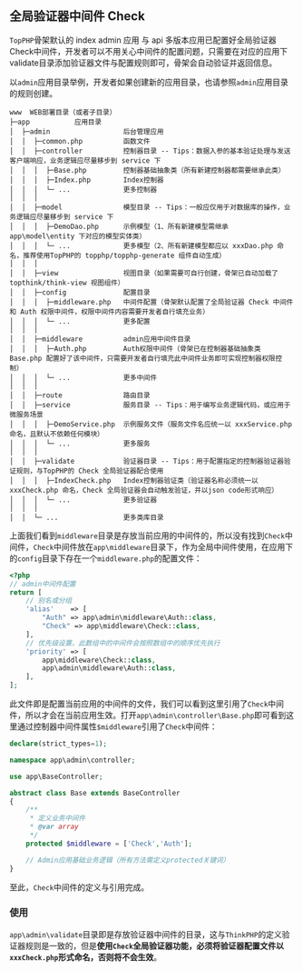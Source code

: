 ## 全局验证器中间件 Check

`TopPHP`骨架默认的 index admin 应用 与 api 多版本应用已配置好全局验证器Check中间件，开发者可以不用关心中间件的配置问题，只需要在对应的应用下validate目录添加验证器文件与配置规则即可，骨架会自动验证并返回信息。

以`admin`应用目录举例，开发者如果创建新的应用目录，也请参照`admin`应用目录的规则创建。

```
www  WEB部署目录（或者子目录）
├─app           应用目录
│  ├─admin                  后台管理应用
│  │  ├─common.php          函数文件
│  │  ├─controller          控制器目录 -- Tips：数据入参的基本验证处理与发送客户端响应，业务逻辑应尽量移步到 service 下
│  │  │  ├─Base.php         控制器基础抽象类（所有新建控制器都需要继承此类）
│  │  │  ├─Index.php        Index控制器
│  │  │  └─ ...             更多控制器
│  │  │
│  │  ├─model               模型目录 -- Tips：一般应仅用于对数据库的操作，业务逻辑应尽量移步到 service 下
│  │  │  ├─DemoDao.php      示例模型（1、所有新建模型需继承 app\model\entity 下对应的模型实体类）
│  │  │  └─ ...             更多模型（2、所有新建模型都应以 xxxDao.php 命名，推荐使用TopPHP的 topphp/topphp-generate 组件自动生成）
│  │  │
│  │  ├─view                视图目录（如果需要可自行创建，骨架已自动加载了 topthink/think-view 视图组件）
│  │  ├─config              配置目录
│  │  │  ├─middleware.php   中间件配置（骨架默认配置了全局验证器 Check 中间件和 Auth 权限中间件，权限中间件内容需要开发者自行填充业务）
│  │  │  └─ ...             更多配置
│  │  │
│  │  ├─middleware          admin应用中间件目录
│  │  │  ├─Auth.php         Auth权限中间件（骨架已在控制器基础抽象类 Base.php 配置好了该中间件，只需要开发者自行填充此中间件业务即可实现控制器权限控制）
│  │  │  └─ ...             更多中间件
│  │  │
│  │  ├─route               路由目录
│  │  ├─service             服务目录 -- Tips：用于编写业务逻辑代码，或应用于微服务场景
│  │  │  ├─DemoService.php  示例服务文件（服务文件名应统一以 xxxService.php 命名，且默认不依赖任何模块）
│  │  │  └─ ...             更多服务
│  │  │
│  │  ├─validate            验证器目录 -- Tips：用于配置指定的控制器验证器验证规则，与TopPHP的 Check 全局验证器配合使用
│  │  │  ├─IndexCheck.php   Index控制器验证类（验证器名称必须统一以 xxxCheck.php 命名，Check 全局验证器会自动触发验证，并以json code形式响应）
│  │  │  └─ ...             更多验证器
│  │  │
│  │  └─ ...                更多类库目录
```

上面我们看到`middleware`目录是存放当前应用的中间件的，所以没有找到`Check`中间件，`Check`中间件放在`app\middleware`目录下，作为全局中间件使用，在应用下的`config`目录下存在一个`middleware.php`的配置文件：

```php
<?php
// admin中间件配置
return [
    // 别名或分组
    'alias'    => [
        "Auth" => app\admin\middleware\Auth::class,
        "Check" => app\middleware\Check::class,
    ],
    // 优先级设置，此数组中的中间件会按照数组中的顺序优先执行
    'priority' => [
        app\middleware\Check::class,
        app\admin\middleware\Auth::class,
    ],
];
```

此文件即是配置当前应用的中间件的文件，我们可以看到这里引用了`Check`中间件，所以才会在当前应用生效。打开`app\admin\controller\Base.php`即可看到这里通过控制器中间件属性`$middleware`引用了`Check`中间件：

```php
declare(strict_types=1);

namespace app\admin\controller;

use app\BaseController;

abstract class Base extends BaseController
{
    /**
     * 定义业务中间件
     * @var array
     */
    protected $middleware = ['Check','Auth'];

    // Admin应用基础业务逻辑（所有方法需定义protected关键词）
}
```

至此，`Check`中间件的定义与引用完成。

### 使用

`app\admin\validate`目录即是存放验证器中间件的目录，这与`ThinkPHP`的定义验证器规则是一致的，但是**使用`Check`全局验证器功能，必须将验证器配置文件以`xxxCheck.php`形式命名，否则将不会生效**。

